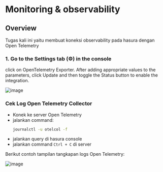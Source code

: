 # Monitoring & observability

## Overview
Tugas kali ini yaitu membuat koneksi observability pada hasura dengan Open Telemetry

### 1. Go to the Settings tab (⚙) in the console 
click on OpenTelemetry Exporter. After adding appropriate values to the parameters, click Update and then toggle the Status button to enable the integration.

![image](https://github.com/user-attachments/assets/122151c5-a783-4b29-b18d-e16f023f0e36)

### Cek Log Open Telemetry Collector
- Konek ke server Open Telemetry
- jalankan command:
  ```bash
  journalctl -u otelcol -f
  ```
- jalankan query di hasura console
- jalankan command `Ctrl + C` di server

Berikut contoh tampilan tangkapan logs Open Telemetry:

![image](https://github.com/user-attachments/assets/40356f6b-5565-46f4-8ee9-af79bbe99e45)

